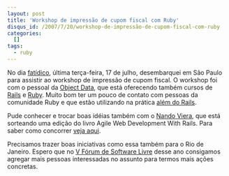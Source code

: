 ```yaml
--- 
layout: post
title: 'Workshop de impressão de cupom fiscal com Ruby'
disqus_id: /2007/7/20/workshop-de-impressão-de-cupom-fiscal-com-ruby
categories: 
  []
tags:
  - ruby
---
```



No dia [fatídico][1], última terça-feira, 17 de julho, desembarquei em São Paulo para assistir ao workshop de impressão de cupom fiscal. O workshop foi com o pessoal da [Object Data][6], que está oferecendo também cursos de [Rails][8] e [Ruby][2]. Muito bom ter um pouco de contato com pessoas da comunidade Ruby e que estão utilizando na prática [além do Rails][3].

Pude conhecer e trocar boas idéias também com o [Nando Viera][4], que está sorteando uma edição do livro Agile Web Development With Rails. Para saber como concorrer [veja aqui][5].

Precisamos trazer boas iniciativas como essa também para o Rio de Janeiro. Espero que no [V Fórum de Software Livre][7] desse ano consigamos agregar mais pessoas interessadas no assunto para termos mais ações concretas.

[1]: http://oglobo.globo.com/sp/mat/2007/07/19/296873468.asp
[2]: http://www.ruby-lang.org/en/
[3]: http://www.rubyonbr.org/articles/2007/04/29/ruby-alem-do-usual/
[4]: http://www.simplesideias.com.br/
[5]: http://simplesideias.com.br/ganhe-o-livro-agile-web-development-with-rails/
[6]: http://www.objecttraining.com.br/web_objectTraining
[7]: http://www.forumsoftwarelivre.org.br/
[8]: http://www.rubyonrails.com/

